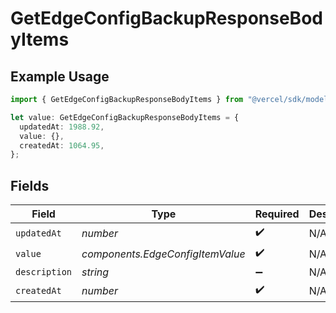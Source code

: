 # GetEdgeConfigBackupResponseBodyItems

## Example Usage

```typescript
import { GetEdgeConfigBackupResponseBodyItems } from "@vercel/sdk/models/operations/getedgeconfigbackup.js";

let value: GetEdgeConfigBackupResponseBodyItems = {
  updatedAt: 1988.92,
  value: {},
  createdAt: 1064.95,
};
```

## Fields

| Field                            | Type                             | Required                         | Description                      |
| -------------------------------- | -------------------------------- | -------------------------------- | -------------------------------- |
| `updatedAt`                      | *number*                         | :heavy_check_mark:               | N/A                              |
| `value`                          | *components.EdgeConfigItemValue* | :heavy_check_mark:               | N/A                              |
| `description`                    | *string*                         | :heavy_minus_sign:               | N/A                              |
| `createdAt`                      | *number*                         | :heavy_check_mark:               | N/A                              |